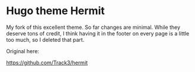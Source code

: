 # Hugo theme Hermit

My fork of this excellent theme. So far changes are minimal. While they deserve tons of credit, I think having it in the footer on every page is a little too much, so I deleted that part.

Original here:

https://github.com/Track3/hermit
